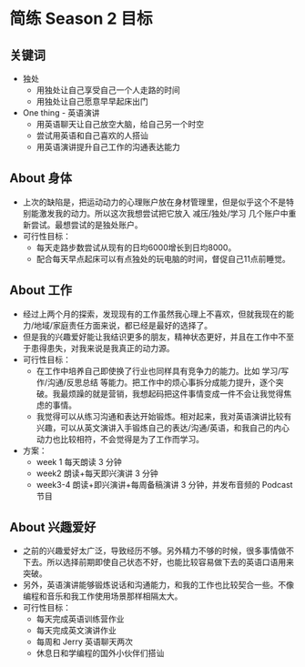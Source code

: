 # 简练 Season 2 目标

## 关键词

- 独处 
    - 用独处让自己享受自己一个人走路的时间
    - 用独处让自己愿意早早起床出门
- One thing - 英语演讲
    - 用英语聊天让自己放空大脑，给自己另一个时空
    - 尝试用英语和自己喜欢的人搭讪
    - 用英语演讲提升自己工作的沟通表达能力

## About 身体

- 上次的缺陷是，把运动动力的心理账户放在身材管理里，但是似乎这个不是特别能激发我的动力。所以这次我想尝试把它放入 减压/独处/学习 几个账户中重新尝试。最想尝试的是独处账户。
- 可行性目标：
	- 每天走路步数尝试从现有的日均6000增长到日均8000。
	- 配合每天早点起床可以有点独处的玩电脑的时间，督促自己11点前睡觉。

## About 工作

- 经过上两个月的探索，发现现有的工作虽然我心理上不喜欢，但就我现在的能力/地域/家庭责任方面来说，都已经是最好的选择了。
- 但是我的兴趣爱好能让我结识更多的朋友，精神状态更好，并且在工作中不至于患得患失，对我来说是我真正的动力源。
- 可行性目标：
	- 在工作中培养自己即使换了行业也同样具有竞争力的能力。比如 学习/写作/沟通/反思总结 等能力。把工作中的烦心事拆分成能力提升，逐个突破。我最烦躁的就是营销，我想起码把这件事情变成一件不会让我觉得焦虑的事情。
	- 我觉得可以从练习沟通和表达开始锻炼。相对起来，我对英语演讲比较有兴趣，可以从英文演讲入手锻炼自己的表达/沟通/英语，和我自己的内心动力也比较相符，不会觉得是为了工作而学习。
-  方案：
	- week 1 每天朗读 3 分钟
	- week2 朗读+每天即兴演讲 3 分钟
	- week3-4 朗读+即兴演讲+每周备稿演讲 3 分钟，并发布音频的 Podcast 节目
	
## About 兴趣爱好

- 之前的兴趣爱好太广泛，导致经历不够。另外精力不够的时候，很多事情做不下去。所以选择前期即使自己状态不好，也能比较容易做下去的英语口语用来突破。
- 另外，英语演讲能够锻炼说话和沟通能力，和我的工作也比较契合一些。不像编程和音乐和我工作使用场景那样相隔太大。
- 可行性目标：
	- 每天完成英语训练营作业
	- 每天完成英文演讲作业
	- 每周和 Jerry 英语聊天两次
	- 休息日和学编程的国外小伙伴们搭讪



